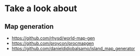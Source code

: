 # Take a look about

## Map generation

  - https://github.com/rhysd/world-map-gen
  - https://github.com/proycon/procmapgen
  - https://github.com/danieldidiobalsamo/island_map_generator
